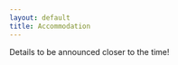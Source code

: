 ```yaml
---
layout: default
title: Accommodation
---
```

<!-- ![Canterbury]({{ site.url }}/files/canterbury-riverbank.jpg)

*Photo by DAVID ILIFF. License: CC-BY-SA 3.0*

Accommodation for OggCamp17 is available at Canterbury Christ Church University’s 5* awarded university accommodation "St George’s Centre". This site is just ten minutes walk from the main Canterbury campus where OggCamp will be held.

All bedrooms have a small 4ft double bed and en-suite bathroom with a shared kitchen/communal area which will be shared with other OggCamp guests. There is also a lounge bar facility and bistro café which will be available for all guests.

Accommodation is limited, will be allocated on a first-come first-served basis and is available as follows:

Either:
18/08/17 (arriving) - 20/08/17 (departing) – 2 nights package price night including a full English or continental breakfast - £126.60 single or £176.40 (small) double per room

Or:
18/08/17 (arriving) - 21/08/17 (departing) – 3 night package price night including a full English or continental breakfast - £189.90 single or £264.60 (small) double per room

Accommodation is available to over 18’s only.

Please contact the Canterbury Christ Church University Conference and Events department at [canterbury.conferences@canterbury.ac.uk](mailto:canterbury.conferences@canterbury.ac.uk?subject=OggCamp17%20Reservation) or call the office on [01227 863597](tel:+441227863597) to make an enquiry for accommodation quoting OggCamp17 as your reference and they will be able to make the booking on your behalf.

Alternatively, you can visit the [Canterbury Christ Church University Conference website](http://www.canterbury.ac.uk/conferences/accommodation/canterbury/st-georges.aspx) for photos and further information.

If you are unable to get a room at the official accommodation, or it is not suitable to you, there are [plenty of other options in the city centre](https://www.google.co.uk/maps/search/accommodation+in+Canterbury/@51.2786939,1.0726469,15z/data=!3m1!4b1) to suit all price ranges, and we have also had suggested to us the following options:

* [Travelodge](https://www.travelodge.co.uk/hotels/499/Canterbury-Chaucer-Central-hotel) ££
* [Premier Inn](http://www.premierinn.com/gb/en/hotels/england/kent/canterbury/canterbury-city-centre.html) ££
* [Kipps Hostel](http://kipps-hostel.com/) £
* [Abode Hotel](http://www.abodecanterbury.co.uk/) £££
-->
Details to be announced closer to the time!
